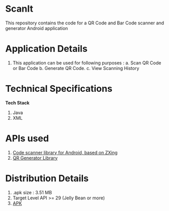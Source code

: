 # ScanIt
This repository contains the code for a QR Code and Bar Code scanner and generator Android application

# Application Details
1. This application can be used for following purposes : 
  a. Scan QR Code or Bar Code
  b. Generate QR Code.
  c. View Scanning History

# Technical Specifications 
<b>Tech Stack</b>
1. Java
2. XML

# APIs used
1. <a target="_blank" href="https://github.com/yuriy-budiyev/code-scanner">Code scanner library for Android, based on ZXing</a>
2. <a target="_blank" href="https://github.com/androidmads/QRGenerator">QR Generator Library</a>

# Distribution Details
1. .apk size : 3.51 MB
2. Target Level API >= 29 (Jelly Bean or more)
3. <a target="_blank" href="https://drive.google.com/file/d/1Eejw-N6vlkuXUu_jJQH3e6wu7H2blZDv/view?usp=sharing">APK</a>
